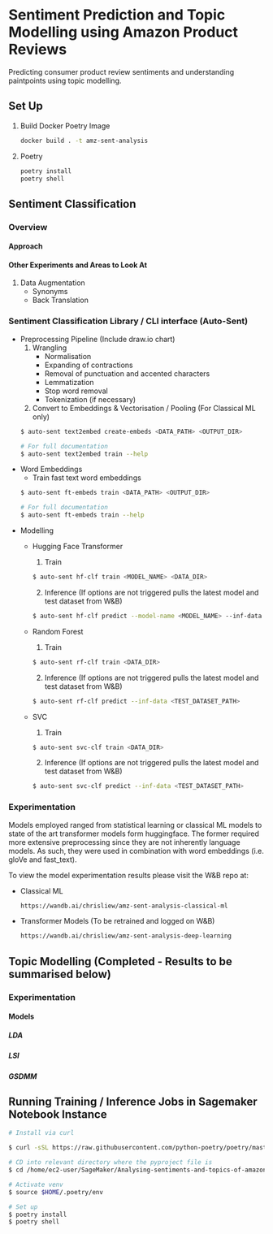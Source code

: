 # Sentiment Prediction and Topic Modelling using Amazon Product Reviews
Predicting consumer product review sentiments and understanding paintpoints using topic modelling.

## Set Up
1. Build Docker Poetry Image
    ```zsh
    docker build . -t amz-sent-analysis
    ```
2. Poetry
   ```zsh
   poetry install
   poetry shell
   ```

## Sentiment Classification
### Overview

#### Approach

#### Other Experiments and Areas to Look At
1. Data Augmentation
    * Synonyms
    * Back Translation

### Sentiment Classification Library / CLI interface (Auto-Sent)
* Preprocessing Pipeline (Include draw.io chart)
  1. Wrangling
     * Normalisation
     * Expanding of contractions
     * Removal of punctuation and accented characters
     * Lemmatization
     * Stop word removal
     * Tokenization (if necessary) 
  3. Convert to Embeddings & Vectorisation / Pooling (For Classical ML only)
  ```zsh
  $ auto-sent text2embed create-embeds <DATA_PATH> <OUTPUT_DIR>
  ```
  ```zsh
  # For full documentation
  $ auto-sent text2embed train --help
  ```
* Word Embeddings
  * Train fast text word embeddings
  ```zsh
  $ auto-sent ft-embeds train <DATA_PATH> <OUTPUT_DIR>
  ```
  ```zsh
  # For full documentation
  $ auto-sent ft-embeds train --help
  ```
* Modelling
  * Hugging Face Transformer
    1. Train
    ```zsh
    $ auto-sent hf-clf train <MODEL_NAME> <DATA_DIR>
    ```
    2. Inference (If options are not triggered pulls the latest model and test dataset from W&B)
    ```zsh
    $ auto-sent hf-clf predict --model-name <MODEL_NAME> --inf-data <TEST_DATASET_PATH>
    ```
  
  * Random Forest
    1. Train
    ```zsh
    $ auto-sent rf-clf train <DATA_DIR>
    ```
    2. Inference (If options are not triggered pulls the latest model and test dataset from W&B)
    ```zsh
    $ auto-sent rf-clf predict --inf-data <TEST_DATASET_PATH>
    ```
    
  * SVC
    1. Train
    ```zsh
    $ auto-sent svc-clf train <DATA_DIR>
    ```
    2. Inference (If options are not triggered pulls the latest model and test dataset from W&B)
    ```zsh
    $ auto-sent svc-clf predict --inf-data <TEST_DATASET_PATH>
    ``` 

### Experimentation
Models employed ranged from statistical learning or classical ML models to state of the art transformer models form huggingface. The former required more extensive preprocessing since they are not inherently language models. As such, they were used in combination with word embeddings (i.e. gloVe and fast_text).

To view the model experimentation results please visit the W&B repo at:
* Classical ML
    ```zsh
    https://wandb.ai/chrisliew/amz-sent-analysis-classical-ml
    ```
* Transformer Models (To be retrained and logged on W&B)
    ```zsh
    https://wandb.ai/chrisliew/amz-sent-analysis-deep-learning
    ```

## Topic Modelling (Completed - Results to be summarised below)
### Experimentation
#### Models
##### LDA
##### LSI
##### GSDMM

## Running Training / Inference Jobs in Sagemaker Notebook Instance
```zsh
# Install via curl

$ curl -sSL https://raw.githubusercontent.com/python-poetry/poetry/master/get-poetry.py | python -

# CD into relevant directory where the pyproject file is
$ cd /home/ec2-user/SageMaker/Analysing-sentiments-and-topics-of-amazon-reviews

# Activate venv
$ source $HOME/.poetry/env 

# Set up
$ poetry install
$ poetry shell
```

